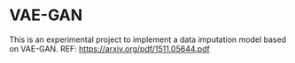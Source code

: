 # VAE-GAN

This is an experimental project to implement a data imputation model based on VAE-GAN.
REF: https://arxiv.org/pdf/1511.05644.pdf

